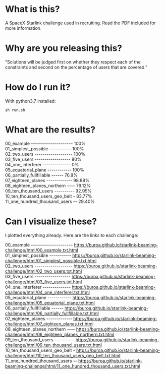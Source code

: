 # What is this?

A SpaceX Starlink challenge used in recruiting. Read the PDF included for more information.

# Why are you releasing this?

"Solutions will be judged first on whether they respect each of the constraints and second on the percentage of users that are covered."

# How do I run it?

With python3.7 installed:

`sh run.sh`

# What are the results?

00_example --------------------- 100%  
01_simplest_possible ----------- 100%  
02_two_users ------------------- 100%  
03_five_users ------------------ 80%  
04_one_interferer -------------- 0%  
05_equatorial_plane ------------ 100%  
06_partially_fullfillable ------ 76.8%  
07_eighteen_planes ------------- 98.88%  
08_eighteen_planes_northern ---- 79.12%  
09_ten_thousand_users ---------- 92.95%  
10_ten_thousand_users_geo_belt - 83.77%  
11_one_hundred_thousand_users -- 29.40%  

# Can I visualize these?

I plotted everything already. Here are the links to each challenge:

00_example --------------------- https://buroa.github.io/starlink-beaming-challenge/html/00_example.txt.html  
01_simplest_possible ----------- https://buroa.github.io/starlink-beaming-challenge/html/01_simplest_possible.txt.html  
02_two_users ------------------- https://buroa.github.io/starlink-beaming-challenge/html/02_two_users.txt.html  
03_five_users ------------------ https://buroa.github.io/starlink-beaming-challenge/html/03_five_users.txt.html  
04_one_interferer -------------- https://buroa.github.io/starlink-beaming-challenge/html/04_one_interferer.txt.html  
05_equatorial_plane ------------ https://buroa.github.io/starlink-beaming-challenge/html/05_equatorial_plane.txt.html  
06_partially_fullfillable ------ https://buroa.github.io/starlink-beaming-challenge/html/06_partially_fullfillable.txt.html  
07_eighteen_planes ------------- https://buroa.github.io/starlink-beaming-challenge/html/07_eighteen_planes.txt.html  
08_eighteen_planes_northern ---- https://buroa.github.io/starlink-beaming-challenge/html/08_eighteen_planes_northern.txt.html  
09_ten_thousand_users ---------- https://buroa.github.io/starlink-beaming-challenge/html/09_ten_thousand_users.txt.html  
10_ten_thousand_users_geo_belt - https://buroa.github.io/starlink-beaming-challenge/html/10_ten_thousand_users_geo_belt.txt.html  
11_one_hundred_thousand_users -- https://buroa.github.io/starlink-beaming-challenge/html/11_one_hundred_thousand_users.txt.html
